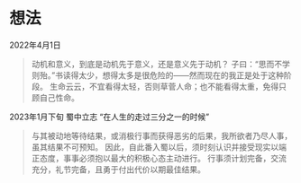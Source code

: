 # 想法

2022年4月1日

> 动机和意义，到底是动机先于意义，还是意义先于动机？
> 子曰：“思而不学则殆。”书读得太少，想得太多是很危险的——然而现在的我正是处于这种阶段。
> 生命云云，不宜看得太轻，否则草菅人命；也不能看得太重，免得只顾自己性命。

2023年1月下旬 蜀中立志 “在人生的走过三分之一的时候”

> 与其被动地等待结果，或消极行事而获得恶劣的后果，我所欲者乃尽人事，虽其结果不可预知。
> 因此，自此番入蜀以后，须时刻认识并接受现实以端正态度，事事必须抱以最大的积极心态主动进行。
> 行事须计划完备，交流充分，礼节完备，且勇于付出代价以期最佳结果。
